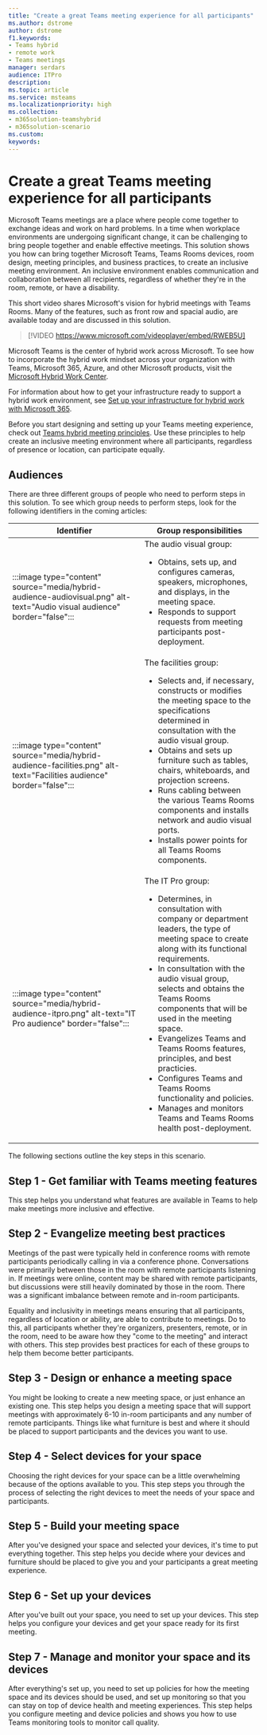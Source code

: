 ```yaml
---
title: "Create a great Teams meeting experience for all participants"
ms.author: dstrome
author: dstrome
f1.keywords:
- Teams hybrid
- remote work
- Teams meetings
manager: serdars
audience: ITPro
description: 
ms.topic: article
ms.service: msteams
ms.localizationpriority: high
ms.collection:
- m365solution-teamshybrid
- m365solution-scenario
ms.custom: 
keywords: 
---
```


# Create a great Teams meeting experience for all participants

Microsoft Teams meetings are a place where people come together to exchange ideas and work on hard problems. In a time when workplace environments are undergoing significant change, it can be challenging to bring people together and enable effective meetings. This solution shows you how can bring together Microsoft Teams, Teams Rooms devices, room design, meeting principles, and business practices, to create an inclusive meeting environment. An inclusive environment enables communication and collaboration between all recipients, regardless of whether they're in the room, remote, or have a disability.

This short video shares Microsoft's vision for hybrid meetings with Teams Rooms. Many of the features, such as front row and spacial audio, are available today and are discussed in this solution.

> [!VIDEO https://www.microsoft.com/videoplayer/embed/RWEB5U]

Microsoft Teams is the center of hybrid work across Microsoft. To see how to incorporate the hybrid work mindset across your organization with Teams, Microsoft 365, Azure, and other Microsoft products, visit the [Microsoft Hybrid Work Center](https://www.microsoft.com/hybridwork/).

For information about how to get your infrastructure ready to support a hybrid work environment, see [Set up your infrastructure for hybrid work with Microsoft 365](/microsoft-365/solutions/empower-people-to-work-remotely).

Before you start designing and setting up your Teams meeting experience, check out [Teams hybrid meeting principles](hybrid-meetings-principles.md). Use these principles to help create an inclusive meeting environment where all participants, regardless of presence or location, can participate equally.

## Audiences

There are three different groups of people who need to perform steps in this solution. To see which group needs to perform steps, look for the following identifiers in the coming articles:


|Identifier  |Group responsibilities  |
|---------|---------|
|:::image type="content" source="media/hybrid-audience-audiovisual.png" alt-text="Audio visual audience" border="false":::    | The audio visual group: <ul><li> Obtains, sets up, and configures cameras, speakers, microphones, and displays, in the meeting space.</li><li>Responds to support requests from meeting participants post-deployment.        |
|:::image type="content" source="media/hybrid-audience-facilities.png" alt-text="Facilities audience" border="false":::     | The facilities group: <ul><li> Selects and, if necessary, constructs or modifies the meeting space to the specifications determined in consultation with the audio visual group.</li><li> Obtains and sets up furniture such as tables, chairs, whiteboards, and projection screens.</li><li>Runs cabling between the various Teams Rooms components and installs network and audio visual ports.</li><li>Installs power points for all Teams Rooms components.</li></ul>       |
|:::image type="content" source="media/hybrid-audience-itpro.png" alt-text="IT Pro audience" border="false":::     | The IT Pro group: <ul><li>Determines, in consultation with company or department leaders, the type of meeting space to create along with its functional requirements.</li><li>In consultation with the audio visual group, selects and obtains the Teams Rooms components that will be used in the meeting space.</li><li>Evangelizes Teams and Teams Rooms features, principles, and best practicies.</li><li>Configures Teams and Teams Rooms functionality and policies.</li><li>Manages and monitors Teams and Teams Rooms health post-deployment.</ul>        | 

The following sections outline the key steps in this scenario.

## Step 1 - Get familiar with Teams meeting features

This step helps you understand what features are available in Teams to help make meetings more inclusive and effective.

## Step 2 - Evangelize meeting best practices

Meetings of the past were typically held in conference rooms with remote participants periodically calling in via a conference phone. Conversations were primarily between those in the room with remote participants listening in. If meetings were online, content may be shared with remote participants, but discussions were still heavily dominated by those in the room. There was a significant imbalance between remote and in-room participants.

Equality and inclusivity in meetings means ensuring that all participants, regardless of location or ability, are able to contribute to meetings. Do to this, all participants whether they're organizers, presenters, remote, or in the room, need to be aware how they "come to the meeting" and interact with others. This step provides best practices for each of these groups to help them become better participants.

## Step 3 - Design or enhance a meeting space

You might be looking to create a new meeting space, or just enhance an existing one. This step helps you design a meeting space that will support meetings with approximately 6-10 in-room participants and any number of remote participants. Things like what furniture is best and where it should be placed to support participants and the devices you want to use.

## Step 4 - Select devices for your space

Choosing the right devices for your space can be a little overwhelming because of the options available to you. This step steps you through the process of selecting the right devices to meet the needs of your space and participants.

## Step 5 - Build your meeting space

After you've designed your space and selected your devices, it's time to put everything together. This step helps you decide where your devices and furniture should be placed to give you and your participants a great meeting experience.

## Step 6 - Set up your devices

After you've built out your space, you need to set up your devices. This step helps you configure your devices and get your space ready for its first meeting.

## Step 7 - Manage and monitor your space and its devices

After everything's set up, you need to set up policies for how the meeting space and its devices should be used, and set up monitoring so that you can stay on top of device health and meeting experiences. This step helps you configure meeting and device policies and shows you how to use Teams monitoring tools to monitor call quality.
